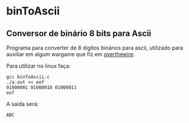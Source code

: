 # binToAscii

## Conversor de binário 8 bits para Ascii

Programa para converter de 8 digitos binários para ascii, utilizado para auxiliar em algum wargame que fiz em [overthewire](http://overthewire.org).

Para utilizar no linux faça:
``` shell
gcc binToAscii.c
./a.out << eof
01000001 01000010 01000011 
eof
```
A saída será:
``` shell
ABC
```

